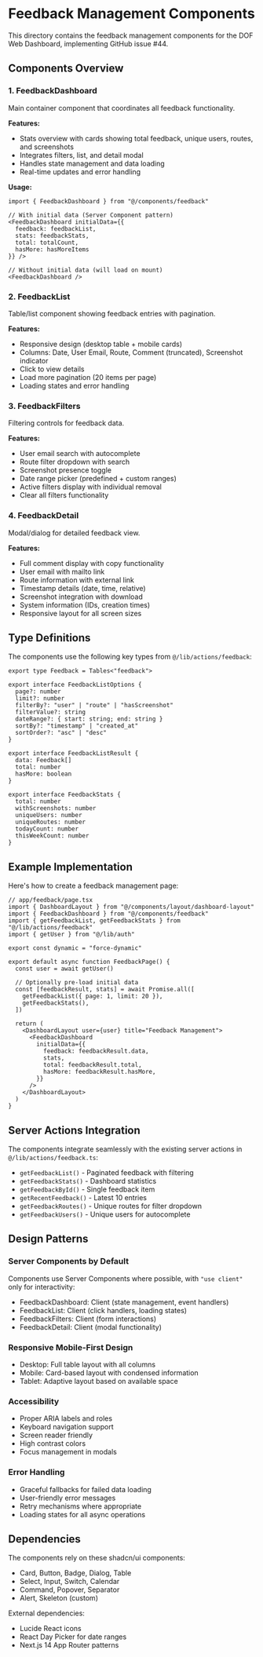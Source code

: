 # Feedback Management Components

This directory contains the feedback management components for the DOF Web Dashboard, implementing GitHub issue #44.

## Components Overview

### 1. FeedbackDashboard

Main container component that coordinates all feedback functionality.

**Features:**

- Stats overview with cards showing total feedback, unique users, routes, and screenshots
- Integrates filters, list, and detail modal
- Handles state management and data loading
- Real-time updates and error handling

**Usage:**

```tsx
import { FeedbackDashboard } from "@/components/feedback"

// With initial data (Server Component pattern)
<FeedbackDashboard initialData={{
  feedback: feedbackList,
  stats: feedbackStats,
  total: totalCount,
  hasMore: hasMoreItems
}} />

// Without initial data (will load on mount)
<FeedbackDashboard />
```

### 2. FeedbackList

Table/list component showing feedback entries with pagination.

**Features:**

- Responsive design (desktop table + mobile cards)
- Columns: Date, User Email, Route, Comment (truncated), Screenshot indicator
- Click to view details
- Load more pagination (20 items per page)
- Loading states and error handling

### 3. FeedbackFilters

Filtering controls for feedback data.

**Features:**

- User email search with autocomplete
- Route filter dropdown with search
- Screenshot presence toggle
- Date range picker (predefined + custom ranges)
- Active filters display with individual removal
- Clear all filters functionality

### 4. FeedbackDetail

Modal/dialog for detailed feedback view.

**Features:**

- Full comment display with copy functionality
- User email with mailto link
- Route information with external link
- Timestamp details (date, time, relative)
- Screenshot integration with download
- System information (IDs, creation times)
- Responsive layout for all screen sizes

## Type Definitions

The components use the following key types from `@/lib/actions/feedback`:

```tsx
export type Feedback = Tables<"feedback">

export interface FeedbackListOptions {
  page?: number
  limit?: number
  filterBy?: "user" | "route" | "hasScreenshot"
  filterValue?: string
  dateRange?: { start: string; end: string }
  sortBy?: "timestamp" | "created_at"
  sortOrder?: "asc" | "desc"
}

export interface FeedbackListResult {
  data: Feedback[]
  total: number
  hasMore: boolean
}

export interface FeedbackStats {
  total: number
  withScreenshots: number
  uniqueUsers: number
  uniqueRoutes: number
  todayCount: number
  thisWeekCount: number
}
```

## Example Implementation

Here's how to create a feedback management page:

```tsx
// app/feedback/page.tsx
import { DashboardLayout } from "@/components/layout/dashboard-layout"
import { FeedbackDashboard } from "@/components/feedback"
import { getFeedbackList, getFeedbackStats } from "@/lib/actions/feedback"
import { getUser } from "@/lib/auth"

export const dynamic = "force-dynamic"

export default async function FeedbackPage() {
  const user = await getUser()

  // Optionally pre-load initial data
  const [feedbackResult, stats] = await Promise.all([
    getFeedbackList({ page: 1, limit: 20 }),
    getFeedbackStats(),
  ])

  return (
    <DashboardLayout user={user} title="Feedback Management">
      <FeedbackDashboard
        initialData={{
          feedback: feedbackResult.data,
          stats,
          total: feedbackResult.total,
          hasMore: feedbackResult.hasMore,
        }}
      />
    </DashboardLayout>
  )
}
```

## Server Actions Integration

The components integrate seamlessly with the existing server actions in `@/lib/actions/feedback.ts`:

- `getFeedbackList()` - Paginated feedback with filtering
- `getFeedbackStats()` - Dashboard statistics
- `getFeedbackById()` - Single feedback item
- `getRecentFeedback()` - Latest 10 entries
- `getFeedbackRoutes()` - Unique routes for filter dropdown
- `getFeedbackUsers()` - Unique users for autocomplete

## Design Patterns

### Server Components by Default

Components use Server Components where possible, with `"use client"` only for interactivity:

- FeedbackDashboard: Client (state management, event handlers)
- FeedbackList: Client (click handlers, loading states)
- FeedbackFilters: Client (form interactions)
- FeedbackDetail: Client (modal functionality)

### Responsive Mobile-First Design

- Desktop: Full table layout with all columns
- Mobile: Card-based layout with condensed information
- Tablet: Adaptive layout based on available space

### Accessibility

- Proper ARIA labels and roles
- Keyboard navigation support
- Screen reader friendly
- High contrast colors
- Focus management in modals

### Error Handling

- Graceful fallbacks for failed data loading
- User-friendly error messages
- Retry mechanisms where appropriate
- Loading states for all async operations

## Dependencies

The components rely on these shadcn/ui components:

- Card, Button, Badge, Dialog, Table
- Select, Input, Switch, Calendar
- Command, Popover, Separator
- Alert, Skeleton (custom)

External dependencies:

- Lucide React icons
- React Day Picker for date ranges
- Next.js 14 App Router patterns
